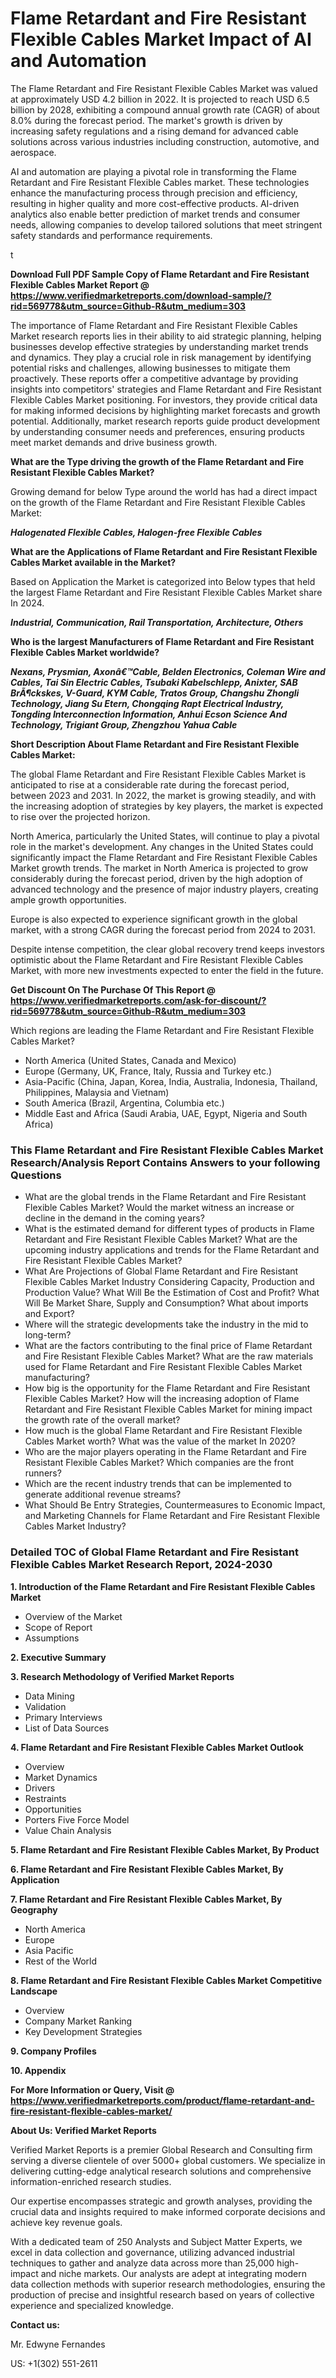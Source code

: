 <meta name="title" content="Global Flame Retardant and Fire Resistant Flexible Cables Market Impact of AI and Automation"><meta name="description" content="The Flame Retardant and Fire Resistant Flexible Cables Market was valued at approximately USD 4.2 billion in 2022. It is projected to reach USD 6.5 billion by 2028, ex"><meta name="title" content="Flame Retardant and Fire Resistant Flexible Cables Market Size, Share, Scope, Trends, Growth, Opportunities, Analysis, Forecast"><h1>Flame Retardant and Fire Resistant Flexible Cables Market Impact of AI and Automation</h1><p>The Flame Retardant and Fire Resistant Flexible Cables Market was valued at approximately USD 4.2 billion in 2022. It is projected to reach USD 6.5 billion by 2028, exhibiting a compound annual growth rate (CAGR) of about 8.0% during the forecast period. The market's growth is driven by increasing safety regulations and a rising demand for advanced cable solutions across various industries including construction, automotive, and aerospace.</p><p>AI and automation are playing a pivotal role in transforming the Flame Retardant and Fire Resistant Flexible Cables market. These technologies enhance the manufacturing process through precision and efficiency, resulting in higher quality and more cost-effective products. AI-driven analytics also enable better prediction of market trends and consumer needs, allowing companies to develop tailored solutions that meet stringent safety standards and performance requirements.</p>t</p><p id="" class=""><strong>Download Full PDF Sample Copy of Flame Retardant and Fire Resistant Flexible Cables Market Report @ <a href="https://www.verifiedmarketreports.com/download-sample/?rid=569778&utm_source=Github-R&utm_medium=303" target="_blank">https://www.verifiedmarketreports.com/download-sample/?rid=569778&utm_source=Github-R&utm_medium=303</a></strong></p><p>The importance of&nbsp;Flame Retardant and Fire Resistant Flexible Cables Market research reports lies in their ability to aid strategic planning, helping businesses develop effective strategies by understanding market trends and dynamics. They play a crucial role in risk management by identifying potential risks and challenges, allowing businesses to mitigate them proactively. These reports offer a competitive advantage by providing insights into competitors' strategies and Flame Retardant and Fire Resistant Flexible Cables Market positioning. For investors, they provide critical data for making informed decisions by highlighting market forecasts and growth potential. Additionally, market research reports guide product development by understanding consumer needs and preferences, ensuring products meet market demands and drive business growth.</p><p><strong>What are the&nbsp;Type driving the growth of the Flame Retardant and Fire Resistant Flexible Cables Market?</strong></p><p id="" class="">Growing demand for below Type around the world has had a direct impact on the growth of the Flame Retardant and Fire Resistant Flexible Cables Market:</p><em><strong>Halogenated Flexible Cables, Halogen-free Flexible Cables</strong></em></p><strong>What are the&nbsp;Applications&nbsp;of Flame Retardant and Fire Resistant Flexible Cables Market available in the Market?</strong></p><p id="" class="">Based on Application the Market is categorized into Below types that held the largest Flame Retardant and Fire Resistant Flexible Cables Market share In 2024.</p><em><strong>Industrial, Communication, Rail Transportation, Architecture, Others</strong></em></p><strong>Who is the largest Manufacturers of Flame Retardant and Fire Resistant Flexible Cables Market worldwide?</strong></p><p><em><strong>Nexans, Prysmian, Axonâ€™Cable, Belden Electronics, Coleman Wire and Cables, Tai Sin Electric Cables, Tsubaki Kabelschlepp, Anixter, SAB BrÃ¶ckskes, V-Guard, KYM Cable, Tratos Group, Changshu Zhongli Technology, Jiang Su Etern, Chongqing Rapt Electrical Industry, Tongding Interconnection Information, Anhui Ecson Science And Technology, Trigiant Group, Zhengzhou Yahua Cable</strong></em></p><p id="" class=""><strong>Short Description About Flame Retardant and Fire Resistant Flexible Cables Market:</strong></p><p>The global Flame Retardant and Fire Resistant Flexible Cables Market is anticipated to rise at a considerable rate during the forecast period, between 2023 and 2031. In 2022, the market is growing steadily, and with the increasing adoption of strategies by key players, the market is expected to rise over the projected horizon.</p><p>North America, particularly the United States, will continue to play a pivotal role in the market's development. Any changes in the United States could significantly impact the Flame Retardant and Fire Resistant Flexible Cables Market growth trends. The market in North America is projected to grow considerably during the forecast period, driven by the high adoption of advanced technology and the presence of major industry players, creating ample growth opportunities.</p><p>Europe is also expected to experience significant growth in the global market, with a strong CAGR during the forecast period from 2024 to 2031.</p><p>Despite intense competition, the clear global recovery trend keeps investors optimistic about the Flame Retardant and Fire Resistant Flexible Cables Market, with more new investments expected to enter the field in the future.</p><p id="" class=""><strong>Get Discount On The Purchase Of This Report @ <a href="https://www.verifiedmarketreports.com/ask-for-discount/?rid=569778&utm_source=Github-R&utm_medium=303" target="_blank">https://www.verifiedmarketreports.com/ask-for-discount/?rid=569778&utm_source=Github-R&utm_medium=303</a></strong></p>Which regions are leading the Flame Retardant and Fire Resistant Flexible Cables Market?</p><ul><li>North America (United States, Canada and Mexico)</li><li>Europe (Germany, UK, France, Italy, Russia and Turkey etc.)</li><li>Asia-Pacific (China, Japan, Korea, India, Australia, Indonesia, Thailand, Philippines, Malaysia and Vietnam)</li><li>South America (Brazil, Argentina, Columbia etc.)</li><li>Middle East and Africa (Saudi Arabia, UAE, Egypt, Nigeria and South Africa)</li></ul><h3 id="" class="">This Flame Retardant and Fire Resistant Flexible Cables Market Research/Analysis Report Contains Answers to your following Questions</h3><ul><li>What are the global trends in the Flame Retardant and Fire Resistant Flexible Cables Market? Would the market witness an increase or decline in the demand in the coming years?</li><li>What is the estimated demand for different types of products in Flame Retardant and Fire Resistant Flexible Cables Market? What are the upcoming industry applications and trends for the Flame Retardant and Fire Resistant Flexible Cables Market?</li><li>What Are Projections of Global Flame Retardant and Fire Resistant Flexible Cables Market Industry Considering Capacity, Production and Production Value? What Will Be the Estimation of Cost and Profit? What Will Be Market Share, Supply and Consumption? What about imports and Export?</li><li>Where will the strategic developments take the industry in the mid to long-term?</li><li>What are the factors contributing to the final price of Flame Retardant and Fire Resistant Flexible Cables Market? What are the raw materials used for Flame Retardant and Fire Resistant Flexible Cables Market manufacturing?</li><li>How big is the opportunity for the Flame Retardant and Fire Resistant Flexible Cables Market? How will the increasing adoption of Flame Retardant and Fire Resistant Flexible Cables Market for mining impact the growth rate of the overall market?</li><li>How much is the global Flame Retardant and Fire Resistant Flexible Cables Market worth? What was the value of the market In 2020?</li><li>Who are the major players operating in the Flame Retardant and Fire Resistant Flexible Cables Market? Which companies are the front runners?</li><li>Which are the recent industry trends that can be implemented to generate additional revenue streams?</li><li>What Should Be Entry Strategies, Countermeasures to Economic Impact, and Marketing Channels for Flame Retardant and Fire Resistant Flexible Cables Market Industry?</li></ul><h3 id="" class="">Detailed TOC of Global Flame Retardant and Fire Resistant Flexible Cables Market Research Report, 2024-2030</h3><p id="" class=""><strong>1. Introduction of the Flame Retardant and Fire Resistant Flexible Cables Market</strong></p><ul><li>Overview of the Market</li><li>Scope of Report</li><li>Assumptions</li></ul><p id="" class=""><strong>2. Executive Summary</strong></p><p id="" class=""><strong>3. Research Methodology of Verified Market Reports</strong></p><ul><li>Data Mining</li><li>Validation</li><li>Primary Interviews</li><li>List of Data Sources</li></ul><p id="" class=""><strong>4. Flame Retardant and Fire Resistant Flexible Cables Market Outlook</strong></p><ul><li>Overview</li><li>Market Dynamics</li><li>Drivers</li><li>Restraints</li><li>Opportunities</li><li>Porters Five Force Model</li><li>Value Chain Analysis</li></ul><p id="" class=""><strong>5. Flame Retardant and Fire Resistant Flexible Cables Market, By Product</strong></p><p id="" class=""><strong>6. Flame Retardant and Fire Resistant Flexible Cables Market, By Application</strong></p><p id="" class=""><strong>7. Flame Retardant and Fire Resistant Flexible Cables Market, By Geography</strong></p><ul><li>North America</li><li>Europe</li><li>Asia Pacific</li><li>Rest of the World</li></ul><p id="" class=""><strong>8. Flame Retardant and Fire Resistant Flexible Cables Market Competitive Landscape</strong></p><ul><li>Overview</li><li>Company Market Ranking</li><li>Key Development Strategies</li></ul><p id="" class=""><strong>9. Company Profiles</strong></p><p id="" class=""><strong>10. Appendix</strong></p><p id="" class=""><strong>For More Information or Query, Visit @ <a href="https://www.verifiedmarketreports.com/product/flame-retardant-and-fire-resistant-flexible-cables-market/" target="_blank">https://www.verifiedmarketreports.com/product/flame-retardant-and-fire-resistant-flexible-cables-market/</a></strong></p><p id="" class=""><strong>About Us: Verified Market Reports</strong></p><p id="" class="">Verified Market Reports is a premier Global Research and Consulting firm serving a diverse clientele of over 5000+ global customers. We specialize in delivering cutting-edge analytical research solutions and comprehensive information-enriched research studies.</p><p id="" class="">Our expertise encompasses strategic and growth analyses, providing the crucial data and insights required to make informed corporate decisions and achieve key revenue goals.</p><p id="" class="">With a dedicated team of 250 Analysts and Subject Matter Experts, we excel in data collection and governance, utilizing advanced industrial techniques to gather and analyze data across more than 25,000 high-impact and niche markets. Our analysts are adept at integrating modern data collection methods with superior research methodologies, ensuring the production of precise and insightful research based on years of collective experience and specialized knowledge.</p><p id="" class=""><strong>Contact us:</strong></p><p id="" class="">Mr. Edwyne Fernandes</p><p id="" class="">US: +1(302) 551-2611</p>
